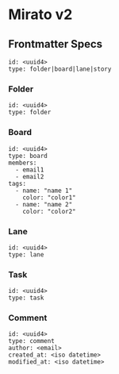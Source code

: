 # Mirato v2

## Frontmatter Specs

```
id: <uuid4>
type: folder|board|lane|story
```

### Folder

```
id: <uuid4>
type: folder
```

### Board

```
id: <uuid4>
type: board
members:
  - email1
  - email2
tags:
  - name: "name 1"
    color: "color1"
  - name: "name 2"
    color: "color2"
```

### Lane

```
id: <uuid4>
type: lane
```

### Task

```
id: <uuid4>
type: task
```

### Comment

```
id: <uuid4>
type: comment
author: <email>
created_at: <iso datetime>
modified_at: <iso datetime>
```
